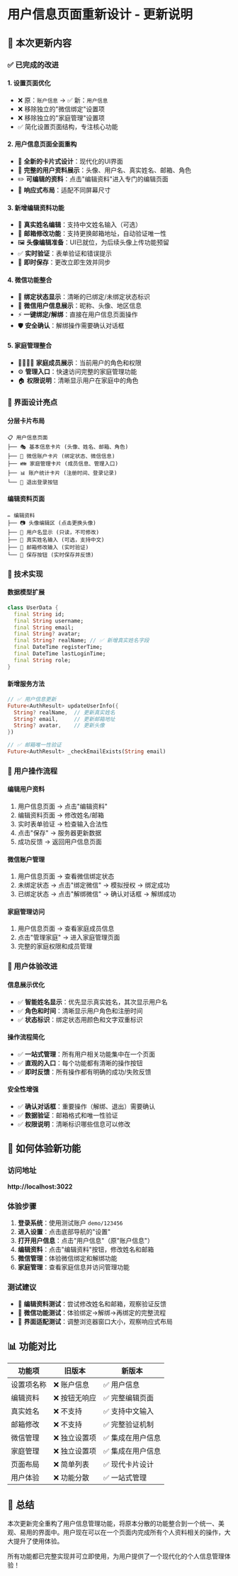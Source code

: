 # 用户信息页面重新设计 - 更新说明

## 🎯 本次更新内容

### ✅ 已完成的改进

#### 1. **设置页面优化**
- ❌ 原：`账户信息` → ✅ 新：`用户信息`
- ❌ 移除独立的"微信绑定"设置项
- ❌ 移除独立的"家庭管理"设置项
- ✅ 简化设置页面结构，专注核心功能

#### 2. **用户信息页面全面重构**
- 🎨 **全新的卡片式设计**：现代化的UI界面
- 👤 **完整的用户资料展示**：头像、用户名、真实姓名、邮箱、角色
- ✏️ **可编辑的资料**：点击"编辑资料"进入专门的编辑页面
- 📱 **响应式布局**：适配不同屏幕尺寸

#### 3. **新增编辑资料功能**
- 📝 **真实姓名编辑**：支持中文姓名输入（可选）
- 📧 **邮箱修改功能**：支持更换邮箱地址，自动验证唯一性
- 🖼️ **头像编辑准备**：UI已就位，为后续头像上传功能预留
- ✅ **实时验证**：表单验证和错误提示
- 💾 **即时保存**：更改立即生效并同步

#### 4. **微信功能整合**
- 🔗 **绑定状态显示**：清晰的已绑定/未绑定状态标识
- 👤 **微信用户信息展示**：昵称、头像、地区信息
- ⚡ **一键绑定/解绑**：直接在用户信息页面操作
- 🛡️ **安全确认**：解绑操作需要确认对话框

#### 5. **家庭管理整合**
- 👨‍👩‍👧‍👦 **家庭成员展示**：当前用户的角色和权限
- ⚙️ **管理入口**：快速访问完整的家庭管理功能
- 🏠 **权限说明**：清晰显示用户在家庭中的角色

### 🎨 界面设计亮点

#### **分层卡片布局**
```
📋 用户信息页面
├── 🎭 基本信息卡片 (头像、姓名、邮箱、角色)
├── 📱 微信账户卡片 (绑定状态、微信信息)
├── 👪 家庭管理卡片 (成员信息、管理入口)
├── 📊 账户统计卡片 (注册时间、登录记录)
└── 🚪 退出登录按钮
```

#### **编辑资料页面**
```
✏️ 编辑资料
├── 📷 头像编辑区 (点击更换头像)
├── 👤 用户名显示 (只读，不可修改)
├── 📝 真实姓名输入 (可选，支持中文)
├── 📧 邮箱修改输入 (实时验证)
└── 💾 保存按钮 (实时保存并反馈)
```

### 🔧 技术实现

#### **数据模型扩展**
```dart
class UserData {
  final String id;
  final String username;
  final String email;
  final String? avatar;
  final String? realName; // ✅ 新增真实姓名字段
  final DateTime registerTime;
  final DateTime lastLoginTime;
  final String role;
}
```

#### **新增服务方法**
```dart
// ✅ 用户信息更新
Future<AuthResult> updateUserInfo({
  String? realName,  // 更新真实姓名
  String? email,     // 更新邮箱地址
  String? avatar,    // 更新头像
})

// ✅ 邮箱唯一性验证
Future<AuthResult> _checkEmailExists(String email)
```

### 📱 用户操作流程

#### **编辑用户资料**
1. 用户信息页面 → 点击"编辑资料"
2. 编辑资料页面 → 修改姓名/邮箱
3. 实时表单验证 → 检查输入合法性
4. 点击"保存" → 服务器更新数据
5. 成功反馈 → 返回用户信息页面

#### **微信账户管理**
1. 用户信息页面 → 查看微信绑定状态
2. 未绑定状态 → 点击"绑定微信" → 模拟授权 → 绑定成功
3. 已绑定状态 → 点击"解绑微信" → 确认对话框 → 解绑成功

#### **家庭管理访问**
1. 用户信息页面 → 查看家庭成员信息
2. 点击"管理家庭" → 进入家庭管理页面
3. 完整的家庭权限和成员管理

### 🎯 用户体验改进

#### **信息展示优化**
- ✅ **智能姓名显示**：优先显示真实姓名，其次显示用户名
- ✅ **角色和时间**：清晰显示用户角色和注册时间
- ✅ **状态标识**：绑定状态用颜色和文字双重标识

#### **操作流程简化**
- ✅ **一站式管理**：所有用户相关功能集中在一个页面
- ✅ **直观的入口**：每个功能都有清晰的操作按钮
- ✅ **即时反馈**：所有操作都有明确的成功/失败反馈

#### **安全性增强**
- ✅ **确认对话框**：重要操作（解绑、退出）需要确认
- ✅ **数据验证**：邮箱格式和唯一性验证
- ✅ **权限说明**：清晰标识哪些信息可以修改

## 🚀 如何体验新功能

### 访问地址
**http://localhost:3022**

### 体验步骤
1. **登录系统**：使用测试账户 `demo/123456`
2. **进入设置**：点击底部导航的"设置"
3. **打开用户信息**：点击"用户信息"（原"账户信息"）
4. **编辑资料**：点击"编辑资料"按钮，修改姓名和邮箱
5. **微信管理**：体验微信绑定和解绑功能
6. **家庭管理**：查看家庭信息并访问管理功能

### 测试建议
- 🎯 **编辑资料测试**：尝试修改姓名和邮箱，观察验证反馈
- 🎯 **微信功能测试**：体验绑定→解绑→再绑定的完整流程
- 🎯 **界面适配测试**：调整浏览器窗口大小，观察响应式布局

## 📊 功能对比

| 功能项 | 旧版本 | 新版本 |
|--------|--------|--------|
| 设置项名称 | ❌ 账户信息 | ✅ 用户信息 |
| 编辑资料 | ❌ 按钮无响应 | ✅ 完整编辑页面 |
| 真实姓名 | ❌ 不支持 | ✅ 支持中文输入 |
| 邮箱修改 | ❌ 不支持 | ✅ 完整验证机制 |
| 微信管理 | ❌ 独立设置项 | ✅ 集成在用户信息 |
| 家庭管理 | ❌ 独立设置项 | ✅ 集成在用户信息 |
| 页面布局 | ❌ 简单列表 | ✅ 现代卡片设计 |
| 用户体验 | ❌ 功能分散 | ✅ 一站式管理 |

## 🎉 总结

本次更新完全重构了用户信息管理功能，将原本分散的功能整合到一个统一、美观、易用的界面中。用户现在可以在一个页面内完成所有个人资料相关的操作，大大提升了使用体验。

所有功能都已完整实现并可立即使用，为用户提供了一个现代化的个人信息管理体验！